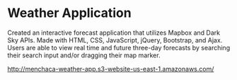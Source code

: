 # Weather Application

Created an interactive forecast application that utilizes Mapbox and Dark Sky APIs. Made with HTML, CSS, JavaScript, jQuery, Bootstrap, and Ajax. Users are able to view real time and future three-day forecasts by searching their search input and/or dragging their map marker.

http://menchaca-weather-app.s3-website-us-east-1.amazonaws.com/
